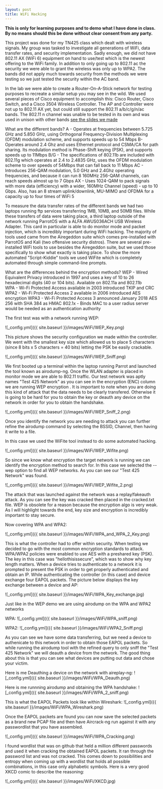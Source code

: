 ```yaml
---
layout: post
title: WiFi Hacking
---
```

**This is only for learning purposes and to demo what I have done in class. By no means should this be done without clear consent from any party.**

This project was done for my TN425 class which dealt with wireless signals.
My group was tasked to investigate all generations of WiFi, data transfer rates, and security implementation. Sadly enough, we did not have 802.11 AX (WiFi 6) equipment on hand to use/test which is the newest offering to the WiFi family. In addition to only going up to 802.11 ac the security we were able to grant the wireless was only up to WPA2. The bands did not apply much towards security from the methods we were testing so we just tested the security within the AC band.

In the lab we were able to create a Router-On-A-Stick network for testing purposes to recreate a similar setup you may see in the wild.
We used several pieces of Cisco equipment to accomplish this: Cisco Router, Cisco Switch, and a Cisco 3504 Wireless Controller. The AP and Controller were not up to 802.11 AX yet, but could still support the 802.11 a/b/c/g/n/ac bands. The 802.11 n channel was unable to be tested in its own and was used in unison with other bands [see the slides we made]()

What are the different bands?
A - Operates at frequencies between 5.725 GHz and 5.850 GHz, using Orthogonal Frequency-Division Multiplexing (OFDM)  modulation scheme, and supports speeds up to 54 Mbps
B- Operates around 2.4 Ghz and uses Ethernet protocol and CSMA/CA for path sharing. Its modulation method is Phase-Shift keying (PSK), and supports speeds up to 11Mbps
B/G - The specifications of 802.11b are included with 802.11g which operates at 2.4 to 2.4835 GHz, uses the OFDM modulation scheme to over speeds of 54Mbps that can fall back to 11 Mbps
AC - Introduces 256-QAM modulation, 5.0 GHz and 2.4Ghz operating frequencies, and because it can run 8 160MHz 256-QAM channels, can reach speeds almost up to 7 Gbps
AX - Uses 1024-QAM to pack signals with more data (efficiency) with a wider, 160MHz Channel (speed) - up to 10 Gbps. Also, has an 8 stream uplink/downlink, MU-MIMO and OFDMA for a capacity up to four times of WiFi 5


To measure the data transfer rates of the different bands we had two laptops running ftp services transferring 1MB, 10MB, and 50MB files. While these transfers of data were taking place, a third laptop outside of the network running ParrotOS with a ALFA AWUS036ACH USB Wireless Adapter. This card in particular is able to do monitor mode and packet injection, which is incredibly important during WiFi hacking. The majority of tools used came from the Airegeddon suite which comes pre-installed with ParrotOS and Kali (two offensive security distros). There are several pre-installed WiFi tools to use besides the Airegeddon suite, but we used those specifically to show what exactly is taking place. To show the more automated "Script-Kiddie" tools we used WiFite which is completely automated through simple command-line prompts.

What are the differences behind the encryption methods?
WEP - Wired Equivalent Privacy introduced in 1997 and uses a key of 10 to 26 hexadecimal digits (40 or 104 bits). Available on 802.11a and 802.11b  
WPA - Wi-Fi Protected Access available in 2003 introduced TKIP and CRC
WPA2 - Wi-Fi Protected Access 2 available in 2006 introduced AES encryption
WPA3 - Wi-Fi Protected Access 3 announced January 2018 AES 256 with SHA 384 as HMAC
802.1x - Binds MAC to a user radius server would be needed as an authentication authority

The first test was with a network running WEP:

![_config.yml]({{ site.baseurl }}/images/WiFi/WEP_Key.png)

This picture shows the security configuration we made within the controller. We went with the smallest key size which allowed us to place 5 characters (since 8 bits x 5 characters = 40 bits) letting the PSK be easily crackable.

![_config.yml]({{ site.baseurl }}/images/WiFi/WEP_Sniff.png)

We first booted up a terminal within the laptop running Parrot and launched the tool known as airodump-ng. Once the WLAN adapter is placed in monitor mode we are able to 802.11 traffic. Our test network was aptly names "Test 425 Network" as you can see in the encryption (ENC) column we are running WEP encryption . It is important to note when you are doing this kind of attack that the data needs to be clearly transfered. Otherwise it is going to be hard for you to obtain the key or deauth any device on the network in order for you to obtain the handshake.

![_config.yml]({{ site.baseurl }}/images/WiFi/WEP_Sniff_2.png)

Once you identify the network you are needing to attack you can further refine the airodump command by selecting the BSSID, Channel, then having it write to a file.

In this case we used the WiFite tool instead to do some automated hacking.

![_config.yml]({{ site.baseurl }}/images/WiFi/WEP_Wifite.png)

So since we know what encryption the target network is running we can identify the encryption method to search for. In this case we selected the --wep option to find all WEP networks. As you can see our "Test 425 Network" was found.

![_config.yml]({{ site.baseurl }}/images/WiFi/WEP_Wifite_2.png)

The attack that was launched against the network was a replay/fakeauth attack. As you can see the key was cracked then placed in the cracked.txt file. WEP is obsolete for a reason because the encryption algo is very weak. As I will highlight towards the end, key size and encryption is incredibly important to stay secure.

Now covering WPA and WPA2:

![_config.yml]({{ site.baseurl }}/images/WiFi/WPA_and_WPA_2_Key.png)

This is what the controller had to offer within security. When testing we decided to go with the most common encryption standards to attack. WPA/WPA2 policies were enabled to use AES with a preshared key (PSK). The key in this case was "hellothisissecure", which was to show why key length matters. When a device tries to authenticate to a network it is prompted to present the PSK in order to get properly authenticated and obtain an IP. While authenticating the controller (in this case) and device exchange four EAPOL packets. The picture below displays the key exchange between a device and AP:

![_config.yml]({{ site.baseurl }}/images/WiFi/WPA_Key_exchange.jpg)



Just like in the WEP demo we are using airodump on the WPA and WPA2 networks

WPA:
![_config.yml]({{ site.baseurl }}/images/WiFi/WPA_sniff.png)

WPA2:
![_config.yml]({{ site.baseurl }}/images/WiFi/WPA2_Sniff.png)

As you can see we have some data transferring, but we need a device to authenicate to this network in order to obtain those EAPOL packets. So while running the airodump tool with the refined query to only sniff the "Test 425 Network" we will deauth a device from the network. The good thing about this is that you can see what devices are putting out data and chose your victim.

Here is me Deauthing a device on the network with aireplay-ng:
![_config.yml]({{ site.baseurl }}/images/WiFi/WPA_Deauth.png)

Here is me runnning airodump and obtaining the WPA handshake:
![_config.yml]({{ site.baseurl }}/images/WiFi/WPA_2_sniff.png)

This is what the EAPOL Packets look like within Wireshark:
![_config.yml]({{ site.baseurl }}/images/WiFi/WPA_Wireshark.png)

Once the EAPOL packets are found you can now save the selected packets as a brand new PCAP file and then have Aircrack-ng run against it with any passwordlist that you have assembled.

![_config.yml]({{ site.baseurl }}/images/WiFi/WPA_Cracking.png)

I found wordlist that was on github that held a million different passwords and used it when cracking the obtained EAPOL packets. It ran through the password list and was not cracked. This comes down to possibilities and entropy when coming up with a wordlist that holds all possible combinations, in this case only alphabetic symbols.
Here is a very good XKCD comic to describe the reasoning:

![_config.yml]({{ site.baseurl }}/images/WiFi/XKCD.jpg)
